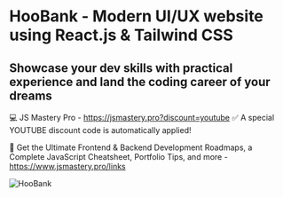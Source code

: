 # HooBank - Modern UI/UX website using React.js & Tailwind CSS

## Showcase your dev skills with practical experience and land the coding career of your dreams
💻 JS Mastery Pro - https://jsmastery.pro?discount=youtube
✅ A special YOUTUBE discount code is automatically applied!

📙 Get the Ultimate Frontend & Backend Development Roadmaps, a Complete JavaScript Cheatsheet, Portfolio Tips, and more - https://www.jsmastery.pro/links

![HooBank](https://i.ibb.co/BK1Hn0x/Screenshot-2022-08-08-at-4-05-48-PM.png)
